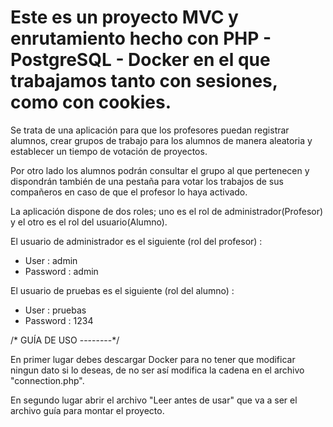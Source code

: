 # Este es un proyecto MVC y enrutamiento hecho con PHP - PostgreSQL - Docker en el que trabajamos tanto con sesiones, como con cookies. 

Se trata de una aplicación para que los profesores puedan registrar alumnos, crear grupos de trabajo para los alumnos de manera aleatoria y establecer un tiempo de votación de proyectos.

Por otro lado los alumnos podrán consultar el grupo al que pertenecen y dispondrán también de una pestaña para votar los trabajos de sus compañeros en caso de que el profesor lo haya activado.

La aplicación dispone de dos roles; uno es el rol de administrador(Profesor) y el otro es el rol del usuario(Alumno).

El usuario de administrador es el siguiente (rol del profesor) :

- User : admin
- Password : admin

El usuario de pruebas es el siguiente (rol del alumno) :

- User : pruebas
- Password : 1234

/* GUÍA DE USO --------*/

En primer lugar debes descargar Docker para no tener que modificar ningun dato si lo deseas, de no ser así modifica la cadena en el archivo "connection.php".

En segundo lugar abrir el archivo "Leer antes de usar" que va a ser el archivo guía para montar el proyecto.


